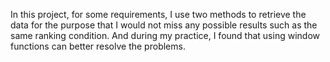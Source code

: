 In this project, for some requirements, I use two methods to retrieve the data for the purpose that I would not miss any possible results such as the same ranking condition. And during my practice, I found that using window functions can better resolve the problems.

